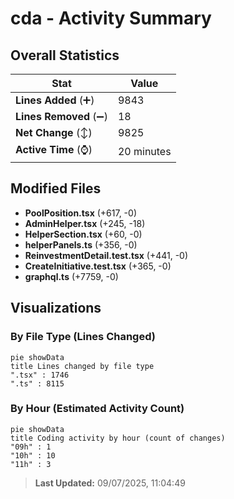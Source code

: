 # cda - Activity Summary 

## Overall Statistics

| Stat                   | Value                                                             |
| ---------------------- | ----------------------------------------------------------------- |
| **Lines Added** (➕)   | 9843                                          |
| **Lines Removed** (➖) | 18                                        |
| **Net Change** (↕)    | 9825                |
| **Active Time** (⌚)   | 20 minutes |


## Modified Files
- **PoolPosition.tsx** (+617, -0)
- **AdminHelper.tsx** (+245, -18)
- **HelperSection.tsx** (+60, -0)
- **helperPanels.ts** (+356, -0)
- **ReinvestmentDetail.test.tsx** (+441, -0)
- **CreateInitiative.test.tsx** (+365, -0)
- **graphql.ts** (+7759, -0)

## Visualizations

### By File Type (Lines Changed)

```mermaid
pie showData
title Lines changed by file type
".tsx" : 1746
".ts" : 8115
```

### By Hour (Estimated Activity Count)

```mermaid
pie showData
title Coding activity by hour (count of changes)
"09h" : 1
"10h" : 10
"11h" : 3
```


> **Last Updated:** 09/07/2025, 11:04:49